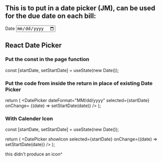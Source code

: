 ## This is to put in a date picker (JM), can be used for the due date on each bill:

<label>Date</label>
<input type='date' className='date'  />


## React Date Picker

### Put the const in the page function
  const [startDate, setStartDate] = useState(new Date());

### Put the code from inside the return in place of existing Date Picker
  
  return (
    <DatePicker
      dateFormat="MM/dd/yyyy"
      selected={startDate}
      onChange= {(date) => setStartDate(date)}
    />
  );

### With Calender Icon
   
  const [startDate, setStartDate] = useState(new Date());

  return (
    <DatePicker
      showIcon 
      selected={startDate}
      onChange={(date) => setStartDate(date)}
    />
  );

  this didn't produce an icon^





